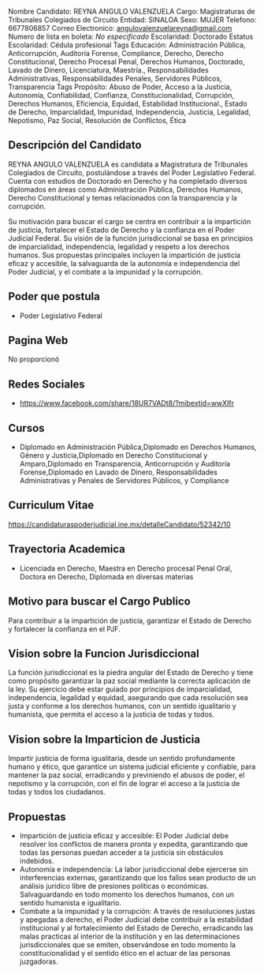 Nombre Candidato: REYNA ANGULO VALENZUELA
Cargo: Magistraturas de Tribunales Colegiados de Circuito
Entidad: SINALOA
Sexo: MUJER
Telefono: 6677806857
Correo Electronico: angulovalenzuelareyna@gmail.com
Numero de lista en boleta: *No especificado*
Escolaridad: Doctorado
Estatus Escolaridad: Cédula profesional
Tags Educación: Administración Pública, Anticorrupción, Auditoría Forense, Compliance, Derecho, Derecho Constitucional, Derecho Procesal Penal, Derechos Humanos, Doctorado, Lavado de Dinero, Licenciatura, Maestría., Responsabilidades Administrativas, Responsabilidades Penales, Servidores Públicos, Transparencia
Tags Propósito: Abuso de Poder, Acceso a la Justicia, Autonomía, Confiabilidad, Confianza, Constitucionalidad, Corrupción, Derechos Humanos, Eficiencia, Equidad, Estabilidad Institucional., Estado de Derecho, Imparcialidad, Impunidad, Independencia, Justicia, Legalidad, Nepotismo, Paz Social, Resolución de Conflictos, Ética


## Descripción del Candidato 

REYNA ANGULO VALENZUELA es candidata a Magistratura de Tribunales Colegiados de Circuito, postulándose a través del Poder Legislativo Federal. Cuenta con estudios de Doctorado en Derecho y ha completado diversos diplomados en áreas como Administración Pública, Derechos Humanos, Derecho Constitucional y temas relacionados con la transparencia y la corrupción.

Su motivación para buscar el cargo se centra en contribuir a la impartición de justicia, fortalecer el Estado de Derecho y la confianza en el Poder Judicial Federal. Su visión de la función jurisdiccional se basa en principios de imparcialidad, independencia, legalidad y respeto a los derechos humanos. Sus propuestas principales incluyen la impartición de justicia eficaz y accesible, la salvaguarda de la autonomía e independencia del Poder Judicial, y el combate a la impunidad y la corrupción.


## Poder que postula

- Poder Legislativo Federal


## Pagina Web

No proporcionó


## Redes Sociales

- https://www.facebook.com/share/18UR7VADt8/?mibextid=wwXIfr


## Cursos

- Diplomado en Administración Pública,Diplomado en Derechos Humanos, Género y Justicia,Diplomado en Derecho Constitucional y Amparo,Diplomado en Transparencia, Anticorrupción y Auditoría Forense,Diplomado en Lavado de Dinero, Responsabilidades Administrativas y Penales de Servidores Públicos, y Compliance


## Curriculum Vitae

https://candidaturaspoderjudicial.ine.mx/detalleCandidato/52342/10


## Trayectoria Academica

- Licenciada en Derecho, Maestra en Derecho procesal Penal Oral, Doctora en Derecho, Diplomada en diversas materias


## Motivo para buscar el Cargo Publico

Para contribuir a la impartición de justicia, garantizar el Estado de Derecho y fortalecer la confianza en el PJF.


## Vision sobre la Funcion Jurisdiccional

La función jurisdiccional es la piedra angular del Estado de Derecho y tiene como propósito garantizar la paz social mediante la correcta aplicación de la ley. Su ejercicio debe estar guiado por principios de imparcialidad, independencia, legalidad y equidad, asegurando que cada resolución sea justa y conforme a los derechos humanos, con un sentido igualitario y humanista, que permita el acceso a la justicia de todas y todos.


## Vision sobre la Imparticion de Justicia

Impartir justicia de forma igualitaria, desde un sentido profundamente humano y ético, que garantice un sistema judicial eficiente y confiable, para mantener la paz social, erradicando y previniendo el abusos de poder, el nepotismo y la corrupción, con el fin de lograr el acceso a la justicia de todas y todos los ciudadanos.


## Propuestas

- Impartición de justicia eficaz y accesible: El Poder Judicial debe resolver los conflictos de manera pronta y expedita, garantizando que todas las personas puedan acceder a la justicia sin obstáculos indebidos.
- Autonomía e independencia: La labor jurisdiccional debe ejercerse sin interferencias externas, garantizando que los fallos sean producto de un análisis jurídico libre de presiones políticas o económicas. Salvaguardando en todo momento los derechos humanos, con un sentido humanista e igualitario.
- Combate a la impunidad y la corrupción: A través de resoluciones justas y apegadas a derecho, el Poder Judicial debe contribuir a la estabilidad institucional y al fortalecimiento del Estado de Derecho, erradicando las malas practicas al interior de la institución y en las determinaciones jurisdiccionales que se emiten, observándose en todo momento la constitucionalidad y el sentido ético en el actuar de las personas juzgadoras.

